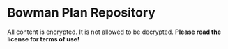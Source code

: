 # Bowman Plan Repository

All content is encrypted. It is not allowed to be decrypted. **Please read the license for terms of use!**
